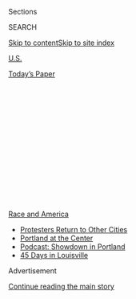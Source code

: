 <div id="app">

<div>

<div>

<div>

<div class="NYTAppHideMasthead css-1q2w90k e1suatyy0">

<div class="section css-ui9rw0 e1suatyy2">

<div class="css-eph4ug er09x8g0">

<div class="css-6n7j50">

</div>

<span class="css-1dv1kvn">Sections</span>

<div class="css-10488qs">

<span class="css-1dv1kvn">SEARCH</span>

</div>

[Skip to content](#site-content)[Skip to site
index](#site-index)

</div>

<div id="masthead-section-label" class="css-1wr3we4 eaxe0e00">

[U.S.](https://www.nytimes.com/section/us)

</div>

<div class="css-10698na e1huz5gh0">

</div>

</div>

<div id="masthead-bar-one" class="section hasLinks css-15hmgas e1csuq9d3">

<div class="css-uqyvli e1csuq9d0">

</div>

<div class="css-1uqjmks e1csuq9d1">

</div>

<div class="css-9e9ivx">

[](https://myaccount.nytimes.com/auth/login?response_type=cookie&client_id=vi)

</div>

<div class="css-1bvtpon e1csuq9d2">

[Today’s
Paper](https://www.nytimes.com/section/todayspaper)

</div>

</div>

</div>

</div>

<div data-aria-hidden="false">

<div id="site-content" data-role="main">

<div>

<div class="css-1aor85t" style="opacity:0.000000001;z-index:-1;visibility:hidden">

<div class="css-1hqnpie">

<div class="css-epjblv">

<span class="css-17xtcya">[U.S.](/section/us)</span><span class="css-x15j1o">|</span><span class="css-fwqvlz">As
Federal Agents Retreat in Portland, Protesters Return to Original Foe:
Local
Police</span>

</div>

<div class="css-k008qs">

<div class="css-1iwv8en">

<span class="css-18z7m18"></span>

<div>

</div>

</div>

<span class="css-1n6z4y">https://nyti.ms/39TxUzZ</span>

<div class="css-1705lsu">

<div class="css-4xjgmj">

<div class="css-4skfbu" data-role="toolbar" data-aria-label="Social Media Share buttons, Save button, and Comments Panel with current comment count" data-testid="share-tools">

  - 
  - 
  - 
  - 
    
    <div class="css-6n7j50">
    
    </div>

  - 

</div>

</div>

</div>

</div>

</div>

</div>

<div id="NYT_TOP_BANNER_REGION" class="css-13pd83m">

<div>

<div id="styln-prism-menu-1590763508878" class="section interactive-content interactive-size-medium css-1edisqu">

<div class="css-17ih8de interactive-body">

<div id="scroll-container" class="css-1gj85ro">

[<span class="styln-title-wrap"><span class="css-1pje3qr">Race
and</span><span class="css-1pje3qr">
America</span></span>](https://www.nytimes.com/news-event/george-floyd-protests-minneapolis-new-york-los-angeles?action=click&pgtype=Article&state=default&region=TOP_BANNER&context=storylines_menu)

  - [Protesters Return to Other
    Cities](https://www.nytimes.com/2020/07/26/us/protests-portland-seattle-trump.html?action=click&pgtype=Article&state=default&region=TOP_BANNER&context=storylines_menu)
  - [Portland at the
    Center](https://www.nytimes.com/2020/07/24/us/portland-oregon-protests-white-race.html?action=click&pgtype=Article&state=default&region=TOP_BANNER&context=storylines_menu)
  - [Podcast: Showdown in
    Portland](https://www.nytimes.com/2020/07/23/podcasts/the-daily/portland-protests.html?action=click&pgtype=Article&state=default&region=TOP_BANNER&context=storylines_menu)
  - [45 Days in
    Louisville](https://www.nytimes.com/interactive/2020/07/16/us/black-lives-matter-protests-louisville-breonna-taylor.html?action=click&pgtype=Article&state=default&region=TOP_BANNER&context=storylines_menu)

</div>

</div>

</div>

</div>

</div>

<div id="top-wrapper" class="css-1sy8kpn">

<div id="top-slug" class="css-l9onyx">

Advertisement

</div>

[Continue reading the main
story](#after-top)

<div class="ad top-wrapper" style="text-align:center;height:100%;display:block;min-height:250px">

<div id="top" class="place-ad" data-position="top" data-size-key="top">

</div>

</div>

<div id="after-top">

</div>

</div>

<div>

<div id="sponsor-wrapper" class="css-1hyfx7x">

<div id="sponsor-slug" class="css-19vbshk">

Supported by

</div>

[Continue reading the main
story](#after-sponsor)

<div id="sponsor" class="ad sponsor-wrapper" style="text-align:center;height:100%;display:block">

</div>

<div id="after-sponsor">

</div>

</div>

<div class="css-186x18t">

</div>

<div class="css-1vkm6nb ehdk2mb0">

# As Federal Agents Retreat in Portland, Protesters Return to Original Foe: Local Police

</div>

While protests around the federal courthouse have remained calm for
three consecutive nights, Portland police officers chased demonstrators
through the streets near a local precinct.

<div class="css-79elbk" data-testid="photoviewer-wrapper">

<div class="css-z3e15g" data-testid="photoviewer-wrapper-hidden">

</div>

<div class="css-1a48zt4 ehw59r15" data-testid="photoviewer-children">

![<span class="css-16f3y1r e13ogyst0" data-aria-hidden="true">Portland
police officers disperse protesters who had gathered at the county
sheriff’s office on
Saturday.</span><span class="css-cnj6d5 e1z0qqy90" itemprop="copyrightHolder"><span class="css-1ly73wi e1tej78p0">Credit...</span><span><span>Mason
Trinca for The New York
Times</span></span></span>](https://static01.nyt.com/images/2020/08/02/us/00Portland-protests-3/00Portland-protests-3-articleLarge.jpg?quality=75&auto=webp&disable=upscale)

</div>

</div>

<div class="css-18e8msd">

<div class="css-vp77d3 epjyd6m0">

<div class="css-hus3qt ey68jwv0" data-aria-hidden="true">

[![Mike
Baker](https://static01.nyt.com/images/2020/05/19/reader-center/author-mike-baker/author-mike-baker-thumbLarge.png
"Mike Baker")](https://www.nytimes.com/by/mike-baker)

</div>

<div class="css-1baulvz">

By [<span class="css-1baulvz last-byline" itemprop="name">Mike
Baker</span>](https://www.nytimes.com/by/mike-baker)

</div>

</div>

  - 
    
    <div class="css-ld3wwf e16638kd2">
    
    Aug. 2,
    2020
    
    </div>

  - 
    
    <div class="css-4xjgmj">
    
    <div class="css-d8bdto" data-role="toolbar" data-aria-label="Social Media Share buttons, Save button, and Comments Panel with current comment count" data-testid="share-tools">
    
      - 
      - 
      - 
      - 
        
        <div class="css-6n7j50">
        
        </div>
    
      - 
    
    </div>
    
    </div>

</div>

</div>

<div class="section meteredContent css-1r7ky0e" name="articleBody" itemprop="articleBody">

<div class="css-1fanzo5 StoryBodyCompanionColumn">

<div class="css-53u6y8">

PORTLAND, Ore. — Late on Saturday night, with protests in Portland
continuing into their third month, one crowd of demonstrators gathered
yet again in front of the city’s fortified federal courthouse while
another group traveled miles east to a precinct used by local law
enforcement.

At the federal courthouse, the crowd saw a third consecutive night of
calm since [the start of a plan to withdraw federal
agents](https://www.nytimes.com/2020/07/29/us/protests-portland-federal-withdrawal.html)
who had brought a militarized crackdown to the city. But at the police
precinct, officers pointed bright lights into the crowd, warned
protesters to disperse, then chased them through the streets, knocking
people to the ground, using pepper spray and making arrests.

While the arrival of federal agents wearing camouflage last month
outraged protesters and local government leaders alike, their presence
also masked the more personal grievances that protesters have long had
with their local police force.

Gia Naranjo-Rivera, who had been protesting for weeks, said that while
she was appalled by the arrival of federal agents, she believed local
police officers brought their own form of hyper-militarization and
repressive tactics. She was arrested on Thursday by local police after
breaking caution tape the police had put up to close two locked parks
next to the federal courthouse.

</div>

</div>

<div class="css-1fanzo5 StoryBodyCompanionColumn">

<div class="css-53u6y8">

Ms. Naranjo-Rivera said the protests needed to continue.

“If this movement doesn’t succeed right now, we are just kicking the can
down the road to the next civil rights uprising,” Ms. Naranjo-Rivera
said.

The city’s protests in June were largely about local policing, with
crowds denouncing a criminal justice system that disproportionately
harms Black people and a Portland Police Bureau that has embraced
aggressive tactics to contain unruly crowds. The police have said the
crowd had flung objects at officers, including bottles and fireworks.

Mayor Ted Wheeler, who serves as police commissioner and is largely
reviled among protesters, said last week that he believed police had at
times made mistakes in the past, including using tear gas
indiscriminately, and he hoped the departure of federal officers brought
a chance to bring renewed peace.

“My hope is we will all do an outstanding job of de-escalating
tensions,” Mr. Wheeler said.

At the precinct on Saturday night, the crowd stood on the street and
chanted. Officers set up bright lights to shine into the crowd, angering
some. When it appeared one of the officers had brought out what looked
like a camera to film the crowd, some protesters pointed lasers at the
device. Police said someone threw a glass jar or bottle at officers.

The protest crowds have remained much larger than they had been in the
days before federal agents had arrived.

</div>

</div>

<div class="css-1fanzo5 StoryBodyCompanionColumn">

<div class="css-53u6y8">

While protest crowds numbered in the thousands in early June, those
figures waned over the month. But with the federal courthouse among the
targets of some of the remaining demonstrators, and President Trump
issuing an executive order to protect statues and government property
around the country, federal agents deployed at the beginning of July.

</div>

</div>

<div class="css-79elbk" data-testid="photoviewer-wrapper">

<div class="css-z3e15g" data-testid="photoviewer-wrapper-hidden">

</div>

<div class="css-1a48zt4 ehw59r15" data-testid="photoviewer-children">

![<span class="css-16f3y1r e13ogyst0" data-aria-hidden="true">Portland
police officers trying to break up a march on Saturday
night.</span><span class="css-cnj6d5 e1z0qqy90" itemprop="copyrightHolder"><span class="css-1ly73wi e1tej78p0">Credit...</span><span>Mason
Trinca for The New York
Times</span></span>](https://static01.nyt.com/images/2020/08/02/us/00Portland-protests-2/merlin_175225215_b62eb4be-8665-4644-ac82-cb803c3d4294-articleLarge.jpg?quality=75&auto=webp&disable=upscale)

</div>

</div>

<div class="css-1fanzo5 StoryBodyCompanionColumn">

<div class="css-53u6y8">

Their presence and tactics, including firing crowd-control munitions and
swinging batons, infuriated the city, drawing thousands out to the
streets once again to stand against what many saw as a troubling federal
incursion into a city that didn’t want them. At that point, the
epicenter of the protests shifted from a county justice center to the
federal courthouse across the street.

Clashes at the courthouse, with nightly volleys of tear gas, continued
to draw more people out to stand against the federal presence, including
lines of mothers linking arms and a group of military veterans.

Last week, in an agreement between Gov. Kate Brown of Oregon and leaders
from the Department of Homeland Security, the state found a pathway to
withdraw federal agents, with Ms. Brown vowing to put state troopers in
place to provide security around the courthouse.

Since that plan went into effect on Thursday, there has been a minimal
law enforcement presence on the streets. Protesters have continued to
show up outside the fenced courthouse, chanting and giving speeches
around a bonfire in the middle of the street. While some have
occasionally thrown bottles over the fence toward the empty courthouse
entrance or burned flags, others in the crowd have confronted them to
keep things peaceful and focused on the Black Lives Matter cause that
drew millions to the streets after the death of George Floyd in
Minneapolis.

Demetria Hester, who led a group of women in chants in front of the
federal courthouse over the weekend, said she was going to continue
calling out people who lit fires, threw objects or burned flags.

</div>

</div>

<div class="css-1fanzo5 StoryBodyCompanionColumn">

<div class="css-53u6y8">

“How is that helping?” Ms. Hester said. “The protest right now is about
Black Lives Matter. Burning a flag is not about Black Lives Matter.”

Federal agents haven’t fully retreated. Federal leaders, including
President Trump, have said the agents won’t be gone until local
officials contain the unrest.

On Saturday night, as protesters downtown marched peacefully through the
streets, they noticed through the windows of a different federal
building that Homeland Security agents were standing inside watching
them. Some in the crowd stopped to flash lights through the window. One
agent appeared to respond by raising a middle finger.

Then the crowd continued on.

</div>

</div>

<div>

</div>

</div>

<div>

</div>

<div>

</div>

<div>

</div>

<div>

<div id="bottom-wrapper" class="css-1ede5it">

<div id="bottom-slug" class="css-l9onyx">

Advertisement

</div>

[Continue reading the main
story](#after-bottom)

<div id="bottom" class="ad bottom-wrapper" style="text-align:center;height:100%;display:block;min-height:90px">

</div>

<div id="after-bottom">

</div>

</div>

</div>

</div>

</div>

## Site Index

<div>

</div>

## Site Information Navigation

  - [© <span>2020</span> <span>The New York Times
    Company</span>](https://help.nytimes.com/hc/en-us/articles/115014792127-Copyright-notice)

<!-- end list -->

  - [NYTCo](https://www.nytco.com/)
  - [Contact
    Us](https://help.nytimes.com/hc/en-us/articles/115015385887-Contact-Us)
  - [Work with us](https://www.nytco.com/careers/)
  - [Advertise](https://nytmediakit.com/)
  - [T Brand Studio](http://www.tbrandstudio.com/)
  - [Your Ad
    Choices](https://www.nytimes.com/privacy/cookie-policy#how-do-i-manage-trackers)
  - [Privacy](https://www.nytimes.com/privacy)
  - [Terms of
    Service](https://help.nytimes.com/hc/en-us/articles/115014893428-Terms-of-service)
  - [Terms of
    Sale](https://help.nytimes.com/hc/en-us/articles/115014893968-Terms-of-sale)
  - [Site
    Map](https://spiderbites.nytimes.com)
  - [Help](https://help.nytimes.com/hc/en-us)
  - [Subscriptions](https://www.nytimes.com/subscription?campaignId=37WXW)

</div>

</div>

</div>

</div>
